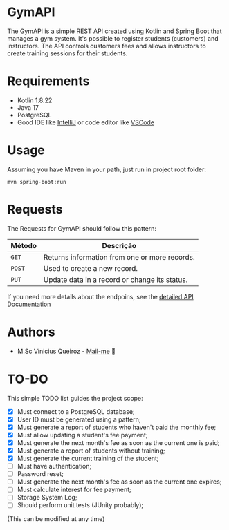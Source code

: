 # GymAPI

The GymAPI is a simple REST API created using Kotlin and Spring Boot that manages a gym system. 
It's possible to register students (customers) and instructors. The API controls customers fees and allows 
instructors to create training sessions for their students.

# Requirements
- Kotlin 1.8.22
- Java 17
- PostgreSQL
- Good IDE like [IntelliJ](https://www.jetbrains.com/idea/) or code editor like [VSCode](https://code.visualstudio.com/)

# Usage

Assuming you have Maven in your path, just run in project root folder:
```
mvn spring-boot:run
```
# Requests

The Requests for GymAPI should follow this pattern:

| Método | Descrição                                     |
|--------|-----------------------------------------------|
| `GET`  | Returns information from one or more records. |
| `POST` | Used to create a new record.                  |
| `PUT`  | Update data in a record or change its status. |

If you need more details about the endpoins, see the [detailed API Documentation](API-README.md)
# Authors
- M.Sc Vinicius Queiroz - [Mail-me](mailto:viniciusqquei@gmail.com) 📩 

# TO-DO

This simple TODO list guides the project scope:

- [x]  Must connect to a PostgreSQL database;
- [x]  User ID must be generated using a pattern;
- [x]  Must generate a report of students who haven't paid the monthly fee;
- [x]  Must allow updating a student's fee payment;
- [x]  Must generate the next month's fee as soon as the current one is paid;
- [x]  Must generate a report of students without training;
- [x]  Must generate the current training of the student;
- [ ]  Must have authentication;
- [ ]  Password reset;
- [ ]  Must generate the next month's fee as soon as the current one expires;
- [ ]  Must calculate interest for fee payment;
- [ ]  Storage System Log;
- [ ]  Should perform unit tests (JUnity probably);

(This can be modified at any time)